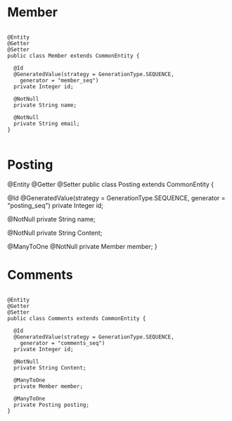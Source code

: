 # Member

<pre>
<code>
@Entity
@Getter
@Setter
public class Member extends CommonEntity {

  @Id
  @GeneratedValue(strategy = GenerationType.SEQUENCE,
    generator = "member_seq")
  private Integer id;

  @NotNull
  private String name;

  @NotNull
  private String email;
}
</code>
</pre>

# Posting

@Entity
@Getter
@Setter
public class Posting extends CommonEntity {

  @Id
  @GeneratedValue(strategy = GenerationType.SEQUENCE,
    generator = "posting_seq")
  private Integer id;

  @NotNull
  private String name;

  @NotNull
  private String Content;

  @ManyToOne
  @NotNull
  private Member member;
}

# Comments

<pre>
<code>
@Entity
@Getter
@Setter
public class Comments extends CommonEntity {

  @Id
  @GeneratedValue(strategy = GenerationType.SEQUENCE,
    generator = "comments_seq")
  private Integer id;

  @NotNull
  private String Content;

  @ManyToOne
  private Member member;

  @ManyToOne
  private Posting posting;
}
</code>
</pre>
